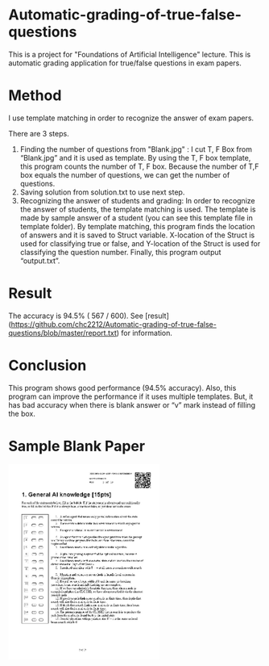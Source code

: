 # Automatic-grading-of-true-false-questions
This is a project for "Foundations of Artificial Intelligence" lecture. This is automatic grading application for true/false questions in exam papers.  
# Method
I use template matching in order to recognize the answer of exam papers. 

There are 3 steps.

1. Finding the number of questions from "Blank.jpg" : I cut T, F Box from “Blank.jpg” and it is used as template. By using the T, F box template, this program counts the number of T, F box. Because the number of T,F box equals the number of questions, we can get the number of questions. 
2. Saving solution from solution.txt to use next step.
3. Recognizing the answer of students and grading: In order to recognize the answer of students, the template matching is used. The template is made by sample answer of a student (you can see this template file in template folder).  By template matching, this program finds the location of answers and it is saved to Struct variable. X-location of the Struct is used for classifying true or false, and Y-location of the Struct is used for classifying the question number. Finally, this program output “output.txt”.

# Result
The accuracy is 94.5% ( 567 / 600). 
See [result] (https://github.com/chc2212/Automatic-grading-of-true-false-questions/blob/master/report.txt) for information.
# Conclusion
This program shows good performance (94.5% accuracy). Also, this program can improve the performance if it uses multiple templates.  But, it has bad accuracy when there is blank answer or “v” mark instead of filling the box. 
# Sample Blank Paper
<img src="https://github.com/chc2212/Automatic-grading-of-true-false-questions/blob/master/Blank.jpg" width="300">
